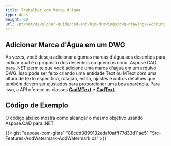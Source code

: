 ```yaml
---
title: Trabalhar com Marca d'Água
type: docs
weight: 60
url: /pt/net/developer-guide/cad-and-bim-drawings/dwg-drawings/working-with-watermark/
---
```


## **Adicionar Marca d'Água em um DWG**

Às vezes, você deseja adicionar algumas marcas d'água aos desenhos para indicar qual é o propósito dos desenhos ou quem os criou. Aspose.CAD para .NET permite que você adicione uma marca d'água em um arquivo DWG. Isso pode ser feito criando uma entidade Text ou MText com uma altura de texto específica, rotação, estilo, ajustes e outros detalhes que também devem ser ajustados para proporcionar uma boa aparência. Para isso, a API oferece as classes [**CadMText**](https://reference.aspose.com/cad/net/aspose.cad.fileformats.cad.cadobjects/cadmtext) e [**CadText**](https://reference.aspose.com/cad/net/aspose.cad.fileformats.cad.cadobjects/cadtext).

## Código de Exemplo

O código abaixo mostra como alcançar o mesmo objetivo usando Aspose.CAD para .NET

{{< gist "aspose-com-gists" "88cdd0899132edaf0afff77d33d11ae5" "Src-Features-AddWatermark-AddWatermark.cs" >}}
